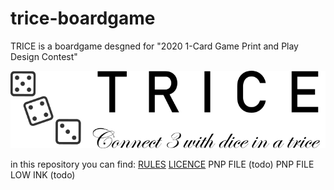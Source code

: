 # trice-boardgame
TRICE is a boardgame desgned for "2020 1-Card Game Print and Play Design Contest"

![Logo](https://raw.githubusercontent.com/migius/trice-boardgame/master/Art/logo.png)

in this repository you can find:
[RULES](https://github.com/migius/trice-boardgame/blob/master/RULES.md)
[LICENCE](https://github.com/migius/trice-boardgame/blob/master/LICENSE)
PNP FILE (todo)
PNP FILE LOW INK (todo)
